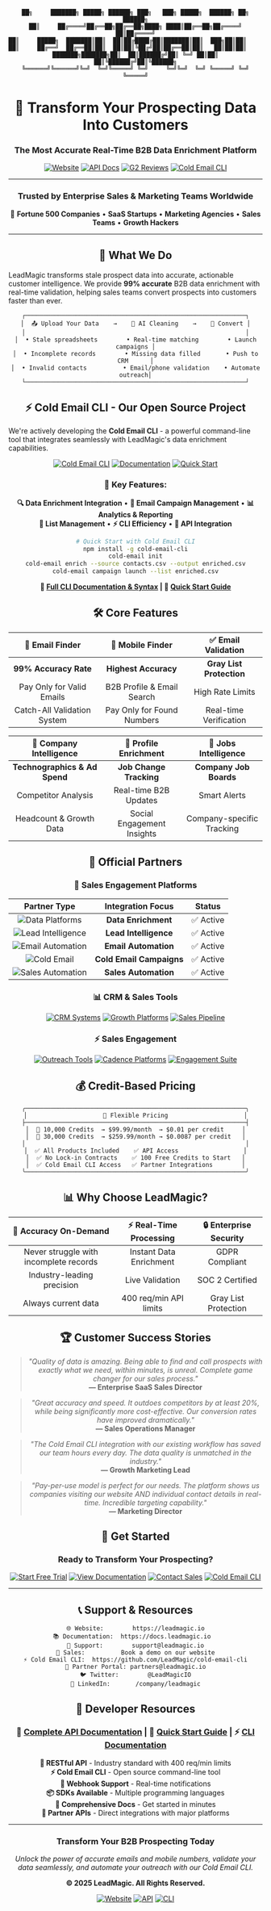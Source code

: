 <div align="center">

```
██╗     ███████╗ █████╗ ██████╗ ███╗   ███╗ █████╗  ██████╗ ██╗ ██████╗
██║     ██╔════╝██╔══██╗██╔══██╗████╗ ████║██╔══██╗██╔════╝ ██║██╔════╝
██║     █████╗  ███████║██║  ██║██╔████╔██║███████║██║  ███╗██║██║     
██║     ██╔══╝  ██╔══██║██║  ██║██║╚██╔╝██║██╔══██║██║   ██║██║██║     
███████╗███████╗██║  ██║██████╔╝██║ ╚═╝ ██║██║  ██║╚██████╔╝██║╚██████╗
╚══════╝╚══════╝╚═╝  ╚═╝╚═════╝ ╚═╝     ╚═╝╚═╝  ╚═╝ ╚═════╝ ╚═╝ ╚═════╝
```

# 🚀 Transform Your Prospecting Data Into Customers

### **The Most Accurate Real-Time B2B Data Enrichment Platform**

[![Website](https://img.shields.io/badge/🌐_Website-leadmagic.io-blue?style=for-the-badge)](https://leadmagic.io)
[![API Docs](https://img.shields.io/badge/📚_API_Docs-docs.leadmagic.io-green?style=for-the-badge)](https://docs.leadmagic.io)
[![G2 Reviews](https://img.shields.io/badge/⭐_G2_Reviews-High_Performer-orange?style=for-the-badge)](https://leadmagic.io)
[![Cold Email CLI](https://img.shields.io/badge/⚡_Cold_Email_CLI-Open_Source-red?style=for-the-badge)](https://github.com/LeadMagic/cold-email-cli)

---

### **Trusted by Enterprise Sales & Marketing Teams Worldwide**

🏢 **Fortune 500 Companies** • **SaaS Startups** • **Marketing Agencies** • **Sales Teams** • **Growth Hackers**

---

</div>

<div align="center">

## 🎯 **What We Do**

</div>

LeadMagic transforms stale prospect data into accurate, actionable customer intelligence. We provide **99% accurate** B2B data enrichment with real-time validation, helping sales teams convert prospects into customers faster than ever.

<div align="center">

```
┌─────────────────────────────────────────────────────────────┐
│  📤 Upload Your Data    →    🧹 AI Cleaning    →    🎯 Convert │
│                                                             │
│  • Stale spreadsheets        • Real-time matching        • Launch campaigns │
│  • Incomplete records        • Missing data filled       • Push to CRM      │
│  • Invalid contacts          • Email/phone validation    • Automate outreach│
└─────────────────────────────────────────────────────────────┘
```

</div>

<div align="center">

## ⚡ **Cold Email CLI - Our Open Source Project**

</div>

We're actively developing the **Cold Email CLI** - a powerful command-line tool that integrates seamlessly with LeadMagic's data enrichment capabilities.

<div align="center">

[![Cold Email CLI](https://img.shields.io/badge/🔗_View_Project-Cold_Email_CLI-red?style=for-the-badge&logo=github)](https://github.com/LeadMagic/cold-email-cli)
[![Documentation](https://img.shields.io/badge/📖_CLI_Docs-Get_Syntax-blue?style=for-the-badge&logo=book)](https://docs.leadmagic.io/cli)
[![Quick Start](https://img.shields.io/badge/��_Quick_Start-Setup_Guide-green?style=for-the-badge&logo=rocket)](https://docs.leadmagic.io/cli/quickstart)

### 🌟 **Key Features:**
**🔍 Data Enrichment Integration** • **📧 Email Campaign Management** • **📊 Analytics & Reporting**  
**🎯 List Management** • **⚡ CLI Efficiency** • **🔌 API Integration**

</div>

<div align="center">

```bash
# Quick Start with Cold Email CLI
npm install -g cold-email-cli
cold-email init
cold-email enrich --source contacts.csv --output enriched.csv
cold-email campaign launch --list enriched.csv
```

**📖 [Full CLI Documentation & Syntax](https://docs.leadmagic.io/cli) | 🚀 [Quick Start Guide](https://docs.leadmagic.io/cli/quickstart)**

</div>

<div align="center">

## 🛠️ **Core Features**

</div>

<div align="center">

| 📧 **Email Finder** | 📱 **Mobile Finder** | ✅ **Email Validation** |
|:---:|:---:|:---:|
| **99% Accuracy Rate** | **Highest Accuracy** | **Gray List Protection** |
| Pay Only for Valid Emails | B2B Profile & Email Search | High Rate Limits |
| Catch-All Validation System | Pay Only for Found Numbers | Real-time Verification |

| 🏢 **Company Intelligence** | 👤 **Profile Enrichment** | 💼 **Jobs Intelligence** |
|:---:|:---:|:---:|
| **Technographics & Ad Spend** | **Job Change Tracking** | **Company Job Boards** |
| Competitor Analysis | Real-time B2B Updates | Smart Alerts |
| Headcount & Growth Data | Social Engagement Insights | Company-specific Tracking |

</div>

<div align="center">

## 🤝 **Official Partners**

### **🎯 Sales Engagement Platforms**

| Partner Type | Integration Focus | Status |
|:---:|:---:|:---:|
| ![Data Platforms](https://img.shields.io/badge/Data_Platforms-Certified_Partners-6366f1?style=for-the-badge&logo=database) | **Data Enrichment** | ✅ Active |
| ![Lead Intelligence](https://img.shields.io/badge/Lead_Intelligence-Strategic_Partners-ff6b35?style=for-the-badge&logo=rocket) | **Lead Intelligence** | ✅ Active |
| ![Email Automation](https://img.shields.io/badge/Email_Automation-Integration_Partners-4f46e5?style=for-the-badge&logo=mail) | **Email Automation** | ✅ Active |
| ![Cold Email](https://img.shields.io/badge/Cold_Email-Premium_Partners-2563eb?style=for-the-badge&logo=target) | **Cold Email Campaigns** | ✅ Active |
| ![Sales Automation](https://img.shields.io/badge/Sales_Automation-Technology_Partners-059669?style=for-the-badge&logo=settings) | **Sales Automation** | ✅ Active |

### **📊 CRM & Sales Tools**

[![CRM Systems](https://img.shields.io/badge/CRM_Systems-Native_Integration-00a1e0?style=for-the-badge&logo=database)](https://docs.leadmagic.io/integrations/crm)
[![Growth Platforms](https://img.shields.io/badge/Growth_Platforms-Full_Integration-ff7a59?style=for-the-badge&logo=chart-line)](https://docs.leadmagic.io/integrations)
[![Sales Pipeline](https://img.shields.io/badge/Sales_Pipeline-CRM_Integration-1155cc?style=for-the-badge&logo=pipeline)](https://docs.leadmagic.io/integrations)

### **⚡ Sales Engagement**

[![Outreach Tools](https://img.shields.io/badge/Outreach_Tools-Sales_Engagement-5865f2?style=for-the-badge&logo=send)](https://docs.leadmagic.io/integrations/outreach)
[![Cadence Platforms](https://img.shields.io/badge/Cadence_Platforms-Sequence_Integration-6366f1?style=for-the-badge&logo=repeat)](https://docs.leadmagic.io/integrations)
[![Engagement Suite](https://img.shields.io/badge/Engagement_Suite-Full_Platform-22c55e?style=for-the-badge&logo=handshake)](https://docs.leadmagic.io/integrations)

</div>

<div align="center">

## 💰 **Credit-Based Pricing**

```
╭─────────────────────────────────────────────────────────────╮
│                     🎯 Flexible Pricing                     │
├─────────────────────────────────────────────────────────────┤
│  💎 10,000 Credits  → $99.99/month  → $0.01 per credit     │
│  🚀 30,000 Credits  → $259.99/month → $0.0087 per credit   │
│                                                             │
│  ✅ All Products Included    ✅ API Access                  │
│  ✅ No Lock-in Contracts    ✅ 100 Free Credits to Start   │
│  ✅ Cold Email CLI Access   ✅ Partner Integrations        │
╰─────────────────────────────────────────────────────────────╯
```

</div>

<div align="center">

## 📊 **Why Choose LeadMagic?**

| 🎯 **Accuracy On-Demand** | ⚡ **Real-Time Processing** | 🔒 **Enterprise Security** |
|:---:|:---:|:---:|
| Never struggle with incomplete records | Instant Data Enrichment | GDPR Compliant |
| Industry-leading precision | Live Validation | SOC 2 Certified |
| Always current data | 400 req/min API limits | Gray List Protection |

</div>

<div align="center">

## 🏆 **Customer Success Stories**

> *"Quality of data is amazing. Being able to find and call prospects with exactly what we need, within minutes, is unreal. Complete game changer for our sales process."*  
> **— Enterprise SaaS Sales Director**

> *"Great accuracy and speed. It outdoes competitors by at least 20%, while being significantly more cost-effective. Our conversion rates have improved dramatically."*  
> **— Sales Operations Manager**

> *"The Cold Email CLI integration with our existing workflow has saved our team hours every day. The data quality is unmatched in the industry."*  
> **— Growth Marketing Lead**

> *"Pay-per-use model is perfect for our needs. The platform shows us companies visiting our website AND individual contact details in real-time. Incredible targeting capability."*  
> **— Marketing Director**

</div>

<div align="center">

## 🚀 **Get Started**

### **Ready to Transform Your Prospecting?**

[![Start Free Trial](https://img.shields.io/badge/🎯_Start_Free_Trial-Get_100_Credits-brightgreen?style=for-the-badge&logo=rocket)](https://leadmagic.io)
[![View Documentation](https://img.shields.io/badge/📖_Documentation-API_Reference-blue?style=for-the-badge&logo=book)](https://docs.leadmagic.io)
[![Contact Sales](https://img.shields.io/badge/💬_Contact_Sales-Get_Demo-orange?style=for-the-badge&logo=calendar)](https://leadmagic.io)
[![Cold Email CLI](https://img.shields.io/badge/⚡_Cold_Email_CLI-Download_Now-red?style=for-the-badge&logo=github)](https://github.com/LeadMagic/cold-email-cli)

</div>

---

<div align="center">

## 📞 **Support & Resources**

```
🌐 Website:        https://leadmagic.io
📚 Documentation:  https://docs.leadmagic.io  
📧 Support:        support@leadmagic.io
💬 Sales:          Book a demo on our website
⚡ Cold Email CLI:  https://github.com/LeadMagic/cold-email-cli
🤝 Partner Portal: partners@leadmagic.io
🐦 Twitter:        @LeadMagicIO
💼 LinkedIn:       /company/leadmagic
```

## 🔧 **Developer Resources**

### **📖 [Complete API Documentation](https://docs.leadmagic.io) | 🚀 [Quick Start Guide](https://docs.leadmagic.io/quickstart) | ⚡ [CLI Documentation](https://docs.leadmagic.io/cli)**

**🔗 RESTful API** - Industry standard with 400 req/min limits  
**⚡ Cold Email CLI** - Open source command-line tool  
**🔌 Webhook Support** - Real-time notifications  
**📦 SDKs Available** - Multiple programming languages  
**📖 Comprehensive Docs** - Get started in minutes  
**🤝 Partner APIs** - Direct integrations with major platforms

</div>

---

<div align="center">

### **Transform Your B2B Prospecting Today**

*Unlock the power of accurate emails and mobile numbers, validate your data seamlessly, and automate your outreach with our Cold Email CLI.*

**© 2025 LeadMagic. All Rights Reserved.**

[![Website](https://img.shields.io/badge/leadmagic.io-Visit_Now-blue?style=flat-square)](https://leadmagic.io) 
[![API](https://img.shields.io/badge/docs.leadmagic.io-API_Docs-green?style=flat-square)](https://docs.leadmagic.io)
[![CLI](https://img.shields.io/badge/Cold_Email_CLI-Open_Source-red?style=flat-square)](https://github.com/LeadMagic/cold-email-cli)

</div>
